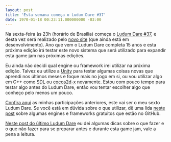 ```yaml
---
layout: post
title: 'Esta semana começa o Ludum Dare #37'
date: 1970-01-18 00:23:11.000000000 -03:00
---
```

Na sexta-feira às 23h (horário de Brasilia) começa o [Ludum Dare #37](https://ldjam.com/), e desta vez será realizado pelo [novo site](https://ldjam.com/) (que ainda está em desenvolvimento). Ano que vem o Ludum Dare completa 15 anos e esta próxima edição irá testar este novo sistema que será utilizado para expandir esta game jam nas próximas edições.

Eu ainda não decidi qual engine ou framework irei utilizar na próxima edição. Talvez eu utilize a [Unity](https://unity3d.com/pt/) para testar algumas coisas novas que aprendi nos últimos meses e foque mais no jogo em si, ou vou utilizar algo em C++ como [SDL](https://www.libsdl.org/) ou [cocos2d-x](http://www.cocos2d-x.org/) novamente. Estou com pouco tempo para testar algo antes do Ludum Dare, então vou tentar escolher algo que conheço pelo menos um pouco.

[Confira aqui](http://gamedeveloper.com.br/tag/ludum-dare/) as minhas participações anteriores, este vai ser o meu sexto Ludum Dare. Se você está em dúvida sobre o que utilizar, dê uma lida [neste post](http://gamedeveloper.com.br/engines-frameworks-open-source-github/) sobre algumas engines e frameworks gratuitos que estão no GitHub.

[Neste post do último Ludum Dare](http://gamedeveloper.com.br/comeca-o-ludum-dare-35/) eu dei algumas dicas sobre o que fazer e o que não fazer para se preparar antes e durante esta game jam, vale a pena a leitura.
